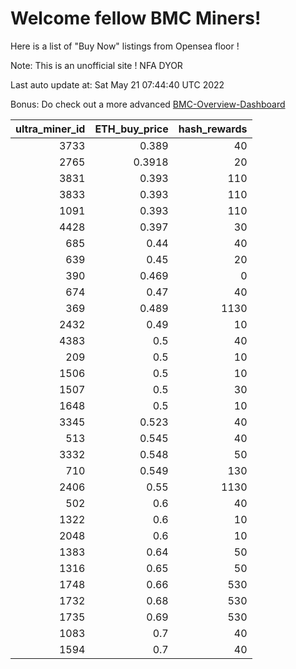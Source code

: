 # Welcome fellow BMC Miners!
Here is a list of "Buy Now" listings from Opensea floor !

Note: This is an unofficial site ! NFA DYOR

Last auto update at: Sat May 21 07:44:40 UTC 2022

Bonus: Do check out a more advanced [BMC-Overview-Dashboard](https://dune.com/defifunk/BMC-Overview-Dashboard)


|   ultra_miner_id |   ETH_buy_price |   hash_rewards |
|-----------------:|----------------:|---------------:|
|             3733 |          0.389  |             40 |
|             2765 |          0.3918 |             20 |
|             3831 |          0.393  |            110 |
|             3833 |          0.393  |            110 |
|             1091 |          0.393  |            110 |
|             4428 |          0.397  |             30 |
|              685 |          0.44   |             40 |
|              639 |          0.45   |             20 |
|              390 |          0.469  |              0 |
|              674 |          0.47   |             40 |
|              369 |          0.489  |           1130 |
|             2432 |          0.49   |             10 |
|             4383 |          0.5    |             40 |
|              209 |          0.5    |             10 |
|             1506 |          0.5    |             10 |
|             1507 |          0.5    |             30 |
|             1648 |          0.5    |             10 |
|             3345 |          0.523  |             40 |
|              513 |          0.545  |             40 |
|             3332 |          0.548  |             50 |
|              710 |          0.549  |            130 |
|             2406 |          0.55   |           1130 |
|              502 |          0.6    |             40 |
|             1322 |          0.6    |             10 |
|             2048 |          0.6    |             10 |
|             1383 |          0.64   |             50 |
|             1316 |          0.65   |             50 |
|             1748 |          0.66   |            530 |
|             1732 |          0.68   |            530 |
|             1735 |          0.69   |            530 |
|             1083 |          0.7    |             40 |
|             1594 |          0.7    |             40 |